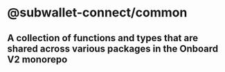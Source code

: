 # @subwallet-connect/common

## A collection of functions and types that are shared across various packages in the Onboard V2 monorepo
